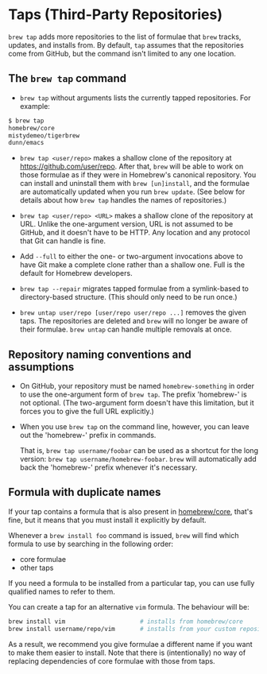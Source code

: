 # Taps (Third-Party Repositories)

`brew tap` adds more repositories to the list of formulae that `brew` tracks, updates,
and installs from. By default, `tap` assumes that the repositories come from GitHub,
but the command isn't limited to any one location.

## The `brew tap` command

* `brew tap` without arguments lists the currently tapped repositories. For
  example:

```sh
$ brew tap
homebrew/core
mistydemeo/tigerbrew
dunn/emacs
```

<!-- vale Homebrew.Terms = OFF -->
<!-- The `terms` lint suggests changing "repo" to "repository". But we need the abbreviation in the tap syntax and URL example. -->
* `brew tap <user/repo>` makes a shallow clone of the repository at
  https://github.com/user/repo. After that, `brew` will be able to work on
  those formulae as if they were in Homebrew's canonical repository. You can
  install and uninstall them with `brew [un]install`, and the formulae are
  automatically updated when you run `brew update`. (See below for details
  about how `brew tap` handles the names of repositories.)
<!-- vale Homebrew.Terms = ON -->

* `brew tap <user/repo> <URL>` makes a shallow clone of the repository at URL.
  Unlike the one-argument version, URL is not assumed to be GitHub, and it
  doesn't have to be HTTP. Any location and any protocol that Git can handle is
  fine.

* Add `--full` to either the one- or two-argument invocations above to have Git
  make a complete clone rather than a shallow one. Full is the default for
  Homebrew developers.

* `brew tap --repair` migrates tapped formulae from a symlink-based to
  directory-based structure. (This should only need to be run once.)

* `brew untap user/repo [user/repo user/repo ...]` removes the given taps. The
  repositories are deleted and `brew` will no longer be aware of their formulae.
  `brew untap` can handle multiple removals at once.

## Repository naming conventions and assumptions

* On GitHub, your repository must be named `homebrew-something` in order to use
  the one-argument form of `brew tap`. The prefix 'homebrew-' is not optional.
  (The two-argument form doesn't have this limitation, but it forces you to
  give the full URL explicitly.)

* When you use `brew tap` on the command line, however, you can leave out the
  'homebrew-' prefix in commands.

  That is, `brew tap username/foobar` can be used as a shortcut for the long
  version: `brew tap username/homebrew-foobar`. `brew` will automatically add
  back the 'homebrew-' prefix whenever it's necessary.

## Formula with duplicate names

If your tap contains a formula that is also present in
[homebrew/core](https://github.com/Homebrew/homebrew-core), that's fine,
but it means that you must install it explicitly by default.

Whenever a `brew install foo` command is issued, `brew` will find which formula
to use by searching in the following order:

* core formulae
* other taps

If you need a formula to be installed from a particular tap, you can use fully
qualified names to refer to them.

You can create a tap for an alternative `vim` formula. The behaviour will be:

```sh
brew install vim                     # installs from homebrew/core
brew install username/repo/vim       # installs from your custom repository
```

As a result, we recommend you give formulae a different name if you want to make
them easier to install. Note that there is (intentionally) no way of replacing
dependencies of core formulae with those from taps.
